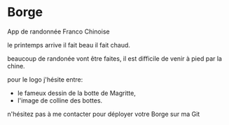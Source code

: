 # Borge
App de randonnée Franco Chinoise

le printemps arrive il fait beau il fait chaud.

beaucoup de randonée vont être faites,
il est difficile de venir à pied par la chine. 

pour le logo j'hésite entre:
- le fameux dessin de la botte de Magritte,
- l'image de colline des bottes.

n'hésitez pas à me contacter pour déployer votre Borge sur ma Git
